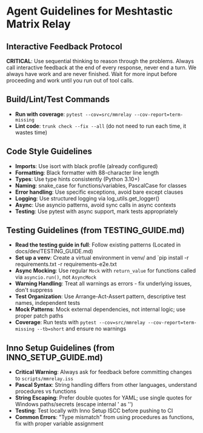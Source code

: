 # Agent Guidelines for Meshtastic Matrix Relay

## Interactive Feedback Protocol

**CRITICAL**: Use sequential thinking to reason through the problems. Always call interactive feedback at the end of every response, never end a turn. We always have work and are never finished. Wait for more input before proceeding and work until you run out of tool calls.

## Build/Lint/Test Commands

- **Run with coverage**: `pytest --cov=src/mmrelay --cov-report=term-missing`
- **Lint code**: `trunk check --fix --all` (do not need to run each time, it wastes time)

## Code Style Guidelines

- **Imports**: Use isort with black profile (already configured)
- **Formatting**: Black formatter with 88-character line length
- **Types**: Use type hints consistently (Python 3.10+)
- **Naming**: snake_case for functions/variables, PascalCase for classes
- **Error handling**: Use specific exceptions, avoid bare except clauses
- **Logging**: Use structured logging via log_utils.get_logger()
- **Async**: Use asyncio patterns, avoid sync calls in async contexts
- **Testing**: Use pytest with async support, mark tests appropriately

## Testing Guidelines (from TESTING_GUIDE.md)

- **Read the testing guide in full**: Follow existing patterns (Located in docs/dev/TESTING_GUIDE.md)
- **Set up a venv**: Create a virtual environment in venv/ and `pip install -r requirements.txt -r requirements-e2e.txt
- **Async Mocking**: Use regular `Mock` with `return_value` for functions called via `asyncio.run()`, not `AsyncMock`
- **Warning Handling**: Treat all warnings as errors - fix underlying issues, don't suppress
- **Test Organization**: Use Arrange-Act-Assert pattern, descriptive test names, independent tests
- **Mock Patterns**: Mock external dependencies, not internal logic; use proper patch paths
- **Coverage**: Run tests with `pytest --cov=src/mmrelay --cov-report=term-missing --tb=short` and ensure no warnings

## Inno Setup Guidelines (from INNO_SETUP_GUIDE.md)

- **Critical Warning**: Always ask for feedback before committing changes to `scripts/mmrelay.iss`
- **Pascal Syntax**: String handling differs from other languages, understand procedures vs functions
- **String Escaping**: Prefer double quotes for YAML; use single quotes for Windows paths/secrets (escape internal ' as '')
- **Testing**: Test locally with Inno Setup ISCC before pushing to CI
- **Common Errors**: "Type mismatch" from using procedures as functions, fix with proper variable assignment
